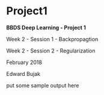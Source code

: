# Project1
**BBDS Deep Learning - Project 1**

Week 2 - Session 1 - Backpropagtion

Week 2 - Session 2 - Regularization

February 2018

Edward Bujak

put some sample output here

